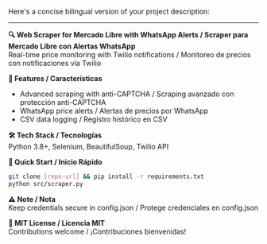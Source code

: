 Here's a concise bilingual version of your project description:

---

**🔍 Web Scraper for Mercado Libre with WhatsApp Alerts / Scraper para Mercado Libre con Alertas WhatsApp**  
Real-time price monitoring with Twilio notifications / Monitoreo de precios con notificaciones vía Twilio  

**🌟 Features / Características**  
- Advanced scraping with anti-CAPTCHA / Scraping avanzado con protección anti-CAPTCHA  
- WhatsApp price alerts / Alertas de precios por WhatsApp  
- CSV data logging / Registro histórico en CSV  

**🛠️ Tech Stack / Tecnologías**  
Python 3.8+, Selenium, BeautifulSoup, Twilio API  

**🚀 Quick Start / Inicio Rápido**  
```bash
git clone [repo-url] && pip install -r requirements.txt
python src/scraper.py
```

**⚠️ Note / Nota**  
Keep credentials secure in config.json / Protege credenciales en config.json  

**📄 MIT License / Licencia MIT**  
Contributions welcome / ¡Contribuciones bienvenidas!  

